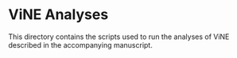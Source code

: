 # ViNE Analyses

This directory contains the scripts used to run the analyses of ViNE described in the accompanying manuscript.
